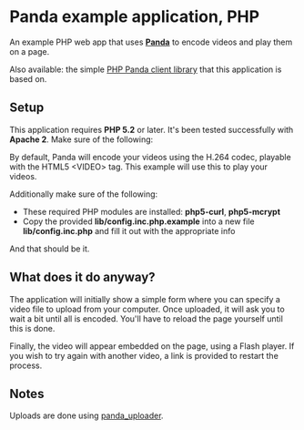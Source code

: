Panda example application, PHP
==============================

An example PHP web app that uses [**Panda**](http://pandastream.com) to encode videos and play them on a page.

Also available: the simple [PHP Panda client library](http://github.com/newbamboo/panda_client_php) that this application is based on.


Setup
-----

This application requires **PHP 5.2** or later. It's been tested successfully with **Apache 2**. Make sure of the following:

By default, Panda will encode your videos using the H.264 codec, playable with the HTML5 &lt;VIDEO&gt; tag. This example will use this to play your videos.

Additionally make sure of the following:

* These required PHP modules are installed: **php5-curl**, **php5-mcrypt**
* Copy the provided **lib/config.inc.php.example** into a new file **lib/config.inc.php** and fill it out with the appropriate info

And that should be it.


What does it do anyway?
-----------------------

The application will initially show a simple form where you can specify a video file to upload from your computer. Once uploaded, it will ask you to wait a bit until all is encoded. You'll have to reload the page yourself until this is done.

Finally, the video will appear embedded on the page, using a Flash player. If you wish to try again with another video, a link is provided to restart the process.


Notes
-----

Uploads are done using [panda_uploader](http://github.com/newbamboo/panda_uploader).
